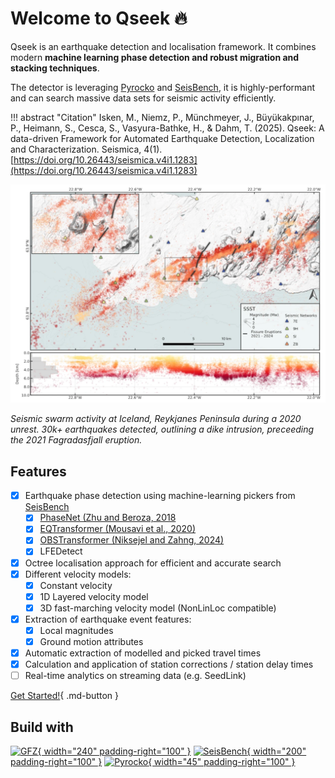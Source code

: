 # Welcome to Qseek 🔥

Qseek is an earthquake detection and localisation framework. It combines modern **machine learning phase detection and robust migration and stacking techniques**.

The detector is leveraging [Pyrocko](https://pyrocko.org) and [SeisBench](https://github.com/seisbench/seisbench), it is highly-performant and can search massive data sets for seismic activity efficiently.

!!! abstract "Citation"
    Isken, M., Niemz, P., Münchmeyer, J., Büyükakpınar, P., Heimann, S., Cesca, S., Vasyura-Bathke, H., & Dahm, T. (2025). Qseek: A data-driven Framework for Automated Earthquake Detection, Localization and Characterization. Seismica, 4(1). [https://doi.org/10.26443/seismica.v4i1.1283](https://doi.org/10.26443/seismica.v4i1.1283)

![Reykjanes detections](images/reykjanes-demo.webp)

*Seismic swarm activity at Iceland, Reykjanes Peninsula during a 2020 unrest. 30k+ earthquakes detected, outlining a dike intrusion, preceeding the 2021 Fagradasfjall eruption.*

## Features

* [x] Earthquake phase detection using machine-learning pickers from [SeisBench](https://github.com/seisbench/seisbench)
    * [x] [PhaseNet (Zhu and Beroza, 2018](https://doi.org/10.1093/gji/ggy423)
    * [x] [EQTransformer (Mousavi et al., 2020)](https://doi.org/10.1038/s41467-020-17591-w)
    * [x] [OBSTransformer (Niksejel and Zahng, 2024)](https://doi.org/10.1093/gji/ggae049)
    * [x] LFEDetect
* [x] Octree localisation approach for efficient and accurate search
* [x] Different velocity models:
    * [x] Constant velocity
    * [x] 1D Layered velocity model
    * [x] 3D fast-marching velocity model (NonLinLoc compatible)
* [x] Extraction of earthquake event features:
    * [x] Local magnitudes
    * [x] Ground motion attributes
* [x] Automatic extraction of modelled and picked travel times
* [x] Calculation and application of station corrections / station delay times
* [ ] Real-time analytics on streaming data (e.g. SeedLink)

[Get Started!](getting_started.md){ .md-button }

## Build with

[![GFZ](https://www.gfz.de/fileadmin/gfz/medien_kommunikation/Infothek/Mediathek/Bilder/GFZ/GFZ_Logo/GFZ-Wortbildmarke-DE-Helmholtzdunkelblau_RGB.svg){ width="240" padding-right="100" }](https://gfz.de)
[![SeisBench](https://seisbench.readthedocs.io/en/stable/_images/seisbench_logo_subtitle_outlined.svg){ width="200" padding-right="100" }](https://github.com/seisbench/seisbench)
[![Pyrocko](https://pyrocko.org/docs/current/_images/pyrocko_shadow.png){ width="45" padding-right="100" }](https://pyrocko.org)
